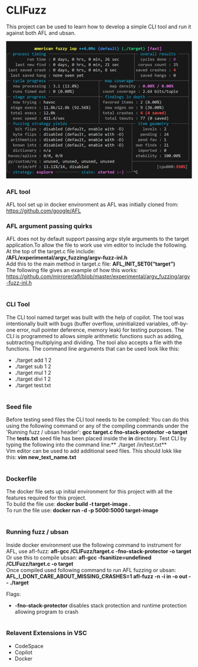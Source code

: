 # CLIFuzz
This project can be used to learn how to develop a simple CLI tool and run it against both AFL and ubsan.

![My Image](images/ShreyaaAFL.png)
### AFL tool
AFL tool set up in docker environment as AFL was initially cloned from: https://github.com/google/AFL
### AFL argument passing quirks
AFL does not by default support passing argv style arguments to the target application.To allow the file to work use vim editor to include the following.<br>
At the top of the target.c file include: **/AFL/experimental/argv_fuzzing/argv-fuzz-inl.h**<br>
Add this to the main method in target.c file: **AFL_INIT_SET0(“target”)**<br>
The following file gives an example of how this works: https://github.com/mirrorer/afl/blob/master/experimental/argv_fuzzing/argv-fuzz-inl.h
<br><br>
### CLI Tool
The CLI tool named target was built with the help of copilot. The tool was intentionally built with bugs (buffer overflow, uninitialized variables, off-by-one error, null pointer deference, memory leak) for testing purposes. The CLI is programmed to allows simple arithmetic functions such as adding, subtracting multiplying and dividing. The tool also accepts a file with the functions. The command line arguments that can be used look like this:<br>
- ./target add 1 2
- ./target sub 1 2
- ./target mul 1 2 
- ./target divi 1 2
- ./target test.txt
<br><br>
### Seed file
Before testing seed files the CLI tool needs to be compiled: You can do this using the following command or any of the compiling commands under the 'Running fuzz / ubsan header': **gcc target.c fno-stack-protector -o target**<br>
The **tests.txt** seed file has been placed inside the **in** directory. Test CLI by typing the following into the command line:** ./target /in/test.txt**<br>
Vim editor can be used to add additional seed files. This should lokk like this: **vim new_text_name.txt**
<br><br>
### Dockerfile
The docker file sets up initial environment for this project with all the features required for this project. <br>
To build the file use: **docker build -t target-image .**<br>
To run the file use: **docker run -d -p 5000:5000 target-image**
<br><br>
### Running fuzz / ubsan
Inside docker environment use the following command to instrument for AFL,  use afl-fuzz: **afl-gcc /CLIFuzz/target.c -fno-stack-protector -o target**<br>
Or use this to compile ubsan: **afl-gcc -fsanitize=undefined /CLIFuzz/target.c  -o target**<br>
Once compiled used following command to run AFL fuzzing or ubsan: **AFL_I_DONT_CARE_ABOUT_MISSING_CRASHES=1 afl-fuzz -n -i in -o out -- ./target**<br>


Flags:
- **-fno-stack-protector** disables stack protection and runtime protection allowing program to crash
<br><br>
### Relavent Extensions in VSC
- CodeSpace 
- Copilot
- Docker

